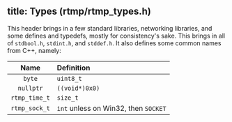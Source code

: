 title: Types (rtmp/rtmp_types.h)
------------------------------------------

This header brings in a few standard libraries, networking libraries, and some defines and typedefs, mostly for consistency's sake. This brings in all of `stdbool.h`, `stdint.h`, and `stddef.h`. It also defines some common names from C++, namely:

|Name|Definition|
|:-:|:--|
|`byte`|`uint8_t`|
|`nullptr`|`((void*)0x0)`|
|`rtmp_time_t`|`size_t`|
|`rtmp_sock_t`|`int` unless on Win32, then `SOCKET` |
